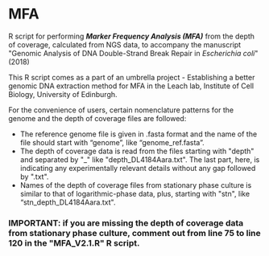 # MFA
R script for performing ***Marker Frequency Analysis (MFA)*** from the depth of coverage, calculated from NGS data, to accompany the manuscript "Genomic Analysis of DNA Double-Strand Break Repair in *Escherichia coli*" (2018)

This R script comes as a part of an umbrella project - Establishing a better genomic DNA extraction method for MFA in the Leach lab, Institute of Cell Biology, University of Edinburgh.

For the convenience of users, certain nomenclature patterns for the genome and the depth of coverage files are followed:
- The reference genome file is given in .fasta format and the name of the file should start with “genome”, like “genome_ref.fasta”.
- The depth of coverage data is read from the files starting with "depth" and separated by "_" like "depth_DL4184Aara.txt". The last part, here, is indicating any experimentally relevant details without any gap followed by ".txt".
- Names of the depth of coverage files from stationary phase culture is similar to that of logarithmic-phase data, plus, starting with "stn", like “stn_depth_DL4184Aara.txt".

### IMPORTANT: if you are missing the depth of coverage data from stationary phase culture, comment out from line 75 to line 120 in the "MFA_V2.1.R" R script.

